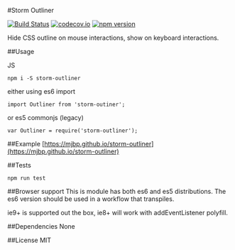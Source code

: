 #Storm Outliner

[![Build Status](https://travis-ci.org/mjbp/storm-outliner.svg?branch=master)](https://travis-ci.org/mjbp/storm-outliner)
[![codecov.io](http://codecov.io/github/mjbp/storm-outliner/coverage.svg?branch=master)](http://codecov.io/github/mjbp/storm-outliner?branch=master)
[![npm version](https://badge.fury.io/js/storm-outliner.svg)](https://badge.fury.io/js/storm-outliner)

Hide CSS outline on mouse interactions, show on keyboard interactions.

##Usage

JS
```
npm i -S storm-outliner
```
either using es6 import
```
import Outliner from 'storm-outiner';

```
or es5 commonjs (legacy)
```
var Outliner = require('storm-outliner');

```


##Example
[https://mjbp.github.io/storm-outliner](https://mjbp.github.io/storm-outliner)

##Tests
```
npm run test
```

##Browser support
This is module has both es6 and es5 distributions. The es6 version should be used in a workflow that transpiles.

ie9+ is supported out the box, ie8+ will work with addEventListener polyfill.

##Dependencies
None

##License
MIT